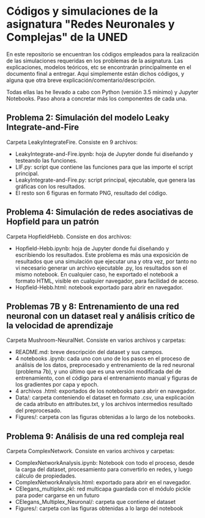 # Códigos y simulaciones de la asignatura "Redes Neuronales y Complejas" de la UNED

En este repositorio se encuentran los códigos empleados para la realización de las simulaciones requeridas en los problemas de la asignatura. Las explicaciones, modelos teóricos, etc se encontrarán principalmente en el documento final a entregar. Aquí simplemente están dichos códigos, y alguna que otra breve explicación/comentario/descripción.

Todas ellas las he llevado a cabo con Python (versión 3.5 mínimo) y Jupyter Notebooks. Paso ahora a concretar más los componentes de cada una. 


## Problema 2: Simulación del modelo Leaky Integrate-and-Fire

Carpeta LeakyIntegrateFire. Consiste en 9 archivos:
- LeakyIntegrate-and-Fire.ipynb: hoja de Jupyter donde fui diseñando y testeando las funciones.
- LIF.py: script que contiene las funciones para que las importe el script principal.
- LeakyIntegrate-and-Fire.py: script principal, ejecutable, que genera las gráficas con los resultados.
- El resto son 6 figuras en formato PNG, resultado del código.

## Problema 4: Simulación de redes asociativas de Hopfield para un patrón

Carpeta HopfieldHebb. Consiste en dos archivos:
- Hopfield-Hebb.ipynb: hoja de Jupyter donde fui diseñando y escribiendo los resultados. Este problema es más una exposición de resultados que una simulación que ejecutar una y otra vez, por tanto no vi necesario generar un archivo ejecutable .py, los resultados son el mismo notebook. En cualquier caso, he exportado el notebook a formato HTML, visible en cualquier navegador, para facilidad de acceso.
- Hopfield-Hebb.html: notebook exportado para abrir en navegador.


## Problemas 7B y 8: Entrenamiento de una red neuronal con un dataset real y análisis crítico de la velocidad de aprendizaje

Carpeta Mushroom-NeuralNet. Consiste en varios archivos y carpetas:
- README.md: breve descripción del dataset y sus campos.
- 4 notebooks .ipynb: cada uno con uno de los pasos en el proceso de análisis de los datos, preprocesado y entrenamiento de la red neuronal (problema 7b), y uno último que es una versión modificada del de entrenamiento, con el código para el entrenamiento manual y figuras de los gradientes por capa y epoch.
- 4 archivos .html: exportados de los notebooks para abrir en navegador.
- Data/: carpeta conteniendo el dataset en formato .csv, una explicación de cada atributo en attributes.txt, y los archivos intermedios resultado del preprocesado. 
- Figures/: carpeta con las figuras obtenidas a lo largo de los notebooks.



## Problema 9: Análisis de una red compleja real

Carpeta ComplexNetwork. Consiste en varios archivos y carpetas:
- ComplexNetworkAnalysis.ipynb: Notebook con todo el proceso, desde la carga del dataset, procesamiento para convertirlo en redes, y luego cálculo de propiedades.
- ComplexNetworkAnalysis.html: exportado para abrir en el navegador.
- CElegans_multiplex.pkl: red multicapa guardada con el módulo pickle para poder cargarse en un futuro
- CElegans_Multiplex_Neuronal/: carpeta que contiene el dataset
- Figures/: carpeta con las figuras obtenidas a lo largo del notebook
